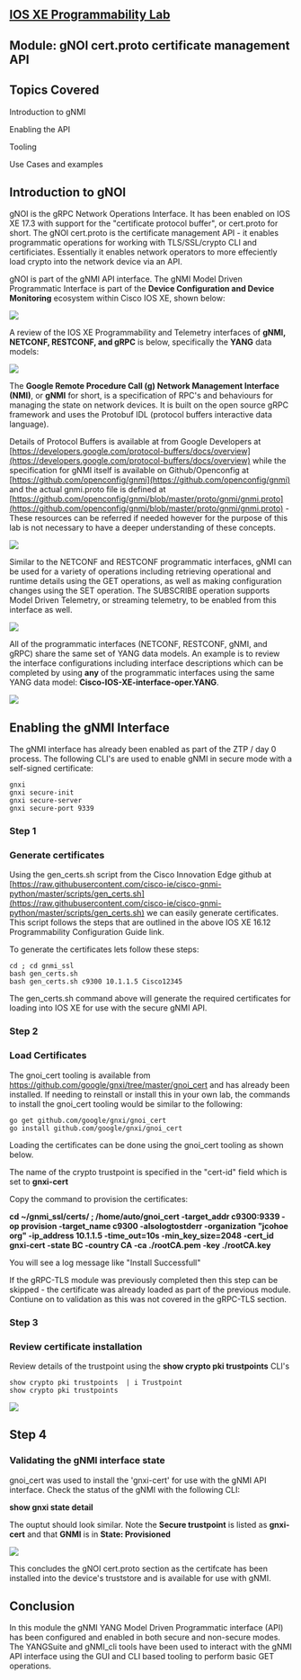 
## **[IOS XE Programmability Lab](https://github.com/jeremycohoe/cisco-ios-xe-programmability-lab)**

## **Module: gNOI cert.proto certificate management API**

## Topics Covered 
Introduction to gNMI

Enabling the API

Tooling 

Use Cases and examples

## Introduction to gNOI

gNOI is the gRPC Network Operations Interface. It has been enabled on IOS XE 17.3 with support for the "certificate protocol buffer", or cert.proto for short. The gNOI cert.proto is the certificate management API - it enables programmatic operations for working with TLS/SSL/crypto CLI and certificiates. Essentially it enables network operators to more effeciently load crypto into the network device via an API.

gNOI is part of the gNMI API interface. The gNMI Model Driven Programmatic Interface is part of the **Device Configuration and Device Monitoring** ecosystem within Cisco IOS XE, shown below:

![](imgs/iosxelifecycle.png)

A review of the IOS XE Programmability and Telemetry interfaces of **gNMI, NETCONF, RESTCONF, and gRPC** is below, specifically the **YANG** data models:

![](imgs/apioverviewyang.png)

The **Google Remote Procedure Call (g) Network Management Interface (NMI)**, or **gNMI** for short, is a specification of RPC's and behaviours for managing the state on network devices. It is built on the open source gRPC framework and uses the Protobuf IDL (protocol buffers interactive data language). 

Details of Protocol Buffers is available at from Google Developers at [https://developers.google.com/protocol-buffers/docs/overview](https://developers.google.com/protocol-buffers/docs/overview) while the specification for gNMI itself is available on Github/Openconfig at [https://github.com/openconfig/gnmi](https://github.com/openconfig/gnmi) and the actual gnmi.proto file is defined at [https://github.com/openconfig/gnmi/blob/master/proto/gnmi/gnmi.proto](https://github.com/openconfig/gnmi/blob/master/proto/gnmi/gnmi.proto) - These resources can be referred if needed however for the purpose of this lab is not necessary to have a deeper understanding of these concepts.

![](imgs/gnmi_intro.png)

Similar to the NETCONF and RESTCONF programmatic interfaces, gNMI can be used for a variety of operations including retrieving operational and runtime details using the GET operations, as well as making configuration changes using the SET operation. The SUBSCRIBE operation supports Model Driven Telemetry, or streaming telemetry, to be enabled from this interface as well.

![](imgs/api_operations.png)

All of the programmatic interfaces (NETCONF, RESTCONF, gNMI, and gRPC) share the same set of YANG data models. An example is to review the interface configurations including interface descriptions which can be completed by using **any** of the programmatic interfaces using the same YANG data model: **Cisco-IOS-XE-interface-oper.YANG**. 

![](imgs/api_comparison.png)

## Enabling the gNMI Interface

The gNMI interface has already been enabled as part of the ZTP / day 0 process. The following CLI's are used to enable gNMI in secure mode with a self-signed certificate:

```
gnxi
gnxi secure-init
gnxi secure-server
gnxi secure-port 9339
```


### Step 1

### Generate certificates

Using the gen_certs.sh script from the Cisco Innovation Edge github at [https://raw.githubusercontent.com/cisco-ie/cisco-gnmi-python/master/scripts/gen_certs.sh](https://raw.githubusercontent.com/cisco-ie/cisco-gnmi-python/master/scripts/gen_certs.sh) we can easily generate certificates. This script follows the steps that are outlined in the above IOS XE 16.12 Programmability Configuration Guide link.

To generate the certificates lets follow these steps:

```
cd ; cd gnmi_ssl
bash gen_certs.sh
bash gen_certs.sh c9300 10.1.1.5 Cisco12345
```

The gen_certs.sh command above will generate the required certificates for loading into IOS XE for use with the secure gNMI API.

### Step 2

### Load Certificates

The gnoi_cert tooling is available from https://github.com/google/gnxi/tree/master/gnoi_cert and has already been installed. If needing to reinstall or install this in your own lab, the commands to install the gnoi_cert tooling would be similar to the following:

```
go get github.com/google/gnxi/gnoi_cert
go install github.com/google/gnxi/gnoi_cert
```

Loading the certificates can be done using the gnoi_cert tooling as shown below. 

The name of the crypto trustpoint is specified in the "cert-id" field which is set to **gnxi-cert**

Copy the command to provision the certificates:

**cd ~/gnmi_ssl/certs/ ; /home/auto/gnoi_cert -target_addr c9300:9339 -op provision -target_name c9300 -alsologtostderr -organization "jcohoe org" -ip_address 10.1.1.5 -time_out=10s -min_key_size=2048 -cert_id gnxi-cert -state BC -country CA -ca ./rootCA.pem -key ./rootCA.key**

You will see a log message like "Install Successfull"

If the gRPC-TLS module was previously completed then this step can be skipped - the certificate was already loaded as part of the previous module. Contiune on to validation as this was not covered in the gRPC-TLS section.



### Step 3

### Review certificate installation


Review details of the trustpoint using the **show crypto pki trustpoints** CLI's

```
show crypto pki trustpoints  | i Trustpoint
show crypto pki trustpoints
```

![](imgs/show_tp.png)


## Step 4

### Validating the gNMI interface state

gnoi_cert was used to install the 'gnxi-cert' for use with the gNMI API interface. Check the status of the gNMI with the following CLI:

**show gnxi state detail**

The ouptut should look similar. Note the **Secure trustpoint** is listed as **gnxi-cert** and that **GNMI** is in **State: Provisioned**

![](./imgs/showgnxistate.png)

This concludes the gNOI cert.proto section as the certifcate has been installed into the device's truststore and is available for use with gNMI.


## Conclusion

In this module the gNMI YANG Model Driven Programmatic interface (API) has been configured and enabled in both secure and non-secure modes. The YANGSuite and gNMI_cli tools have been used to interact with the gNMI API interface using the GUI and CLI based tooling to perform basic GET operations.







